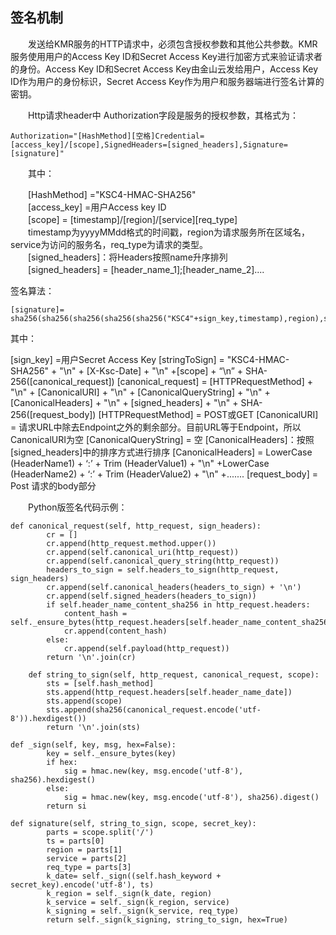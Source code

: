 ## 签名机制


　　发送给KMR服务的HTTP请求中，必须包含授权参数和其他公共参数。KMR服务使用用户的Access Key ID和Secret Access Key进行加密方式来验证请求者的身份。Access Key ID和Secret Access Key由金山云发给用户，Access Key ID作为用户的身份标识，Secret Access Key作为用户和服务器端进行签名计算的密钥。

　　Http请求header中 Authorization字段是服务的授权参数，其格式为：

```
Authorization="[HashMethod][空格]Credential=[access_key]/[scope],SignedHeaders=[signed_headers],Signature=[signature]"
```
　　其中：
  
　　[HashMethod] ="KSC4-HMAC-SHA256"<br>
　　[access_key] =用户Access key ID<br>
　　[scope] = [timestamp]/[region]/[service][req_type]<br>
　　timestamp为yyyyMMdd格式的时间戳，region为请求服务所在区域名，service为访问的服务名，req_type为请求的类型。<br>
　　[signed_headers]：将Headers按照name升序排列<br>
　　[signed_headers] = [header_name_1];[header_name_2]....

签名算法：

```
[signature]= sha256(sha256(sha256(sha256(sha256("KSC4"+sign_key,timestamp),region),service),req_type),string_to_sign)
```

其中：

[sign_key] =用户Secret Access Key
[stringToSign] = "KSC4-HMAC-SHA256" + "\n"
		  + [X-Ksc-Date] + "\n"
        +[scope] + “\n”
		 + SHA-256([canonical_request])
[canonical_request] = [HTTPRequestMethod] + "\n"
 		 + [CanonicalURI] + "\n"
		 + [CanonicalQueryString] + "\n"
		 + [CanonicalHeaders] + "\n"
		 + [signed_headers] + "\n"
		 + SHA-256([request_body])
[HTTPRequestMethod] = POST或GET
[CanonicalURI] = 请求URL中除去Endpoint之外的剩余部分。目前URL等于Endpoint，所以CanonicalURI为空
[CanonicalQueryString] = 空
[CanonicalHeaders]：按照[signed_headers]中的排序方式进行排序
[CanonicalHeaders] =
LowerCase (HeaderName1) + ‘:’ + Trim (HeaderValue1) + "\n"
     +LowerCase (HeaderName2) + ‘:’ + Trim (HeaderValue2) + "\n"
+.......
[request_body] = Post 请求的body部分
　　

　　Python版签名代码示例：

```
def canonical_request(self, http_request, sign_headers):
        cr = []
        cr.append(http_request.method.upper())
        cr.append(self.canonical_uri(http_request))
        cr.append(self.canonical_query_string(http_request))
        headers_to_sign = self.headers_to_sign(http_request, sign_headers)
        cr.append(self.canonical_headers(headers_to_sign) + '\n')
        cr.append(self.signed_headers(headers_to_sign))
        if self.header_name_content_sha256 in http_request.headers:
            content_hash = self._ensure_bytes(http_request.headers[self.header_name_content_sha256])
            cr.append(content_hash)
        else:
            cr.append(self.payload(http_request))
        return '\n'.join(cr)

    def string_to_sign(self, http_request, canonical_request, scope):
        sts = [self.hash_method]
        sts.append(http_request.headers[self.header_name_date])
        sts.append(scope)
        sts.append(sha256(canonical_request.encode('utf-8')).hexdigest())
        return '\n'.join(sts)

def _sign(self, key, msg, hex=False):
        key = self._ensure_bytes(key)
        if hex:
            sig = hmac.new(key, msg.encode('utf-8'), sha256).hexdigest()
        else:
            sig = hmac.new(key, msg.encode('utf-8'), sha256).digest()
        return si

def signature(self, string_to_sign, scope, secret_key):
        parts = scope.split('/')
        ts = parts[0]
        region = parts[1]
        service = parts[2]
        req_type = parts[3]
        k_date= self._sign((self.hash_keyword + secret_key).encode('utf-8'), ts)
        k_region = self._sign(k_date, region)
        k_service = self._sign(k_region, service)
        k_signing = self._sign(k_service, req_type)
        return self._sign(k_signing, string_to_sign, hex=True)
```